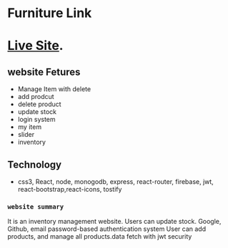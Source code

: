 # Furniture Link


 # [Live Site](https://furniturelink-2f045.web.app/).

## website Fetures

- Manage Item with delete
- add prodcut
- delete product
- update stock
- login system
- my item 
- slider
- inventory


## Technology

- css3, React, node, monogodb, express, react-router, firebase, jwt, react-bootstrap,react-icons, tostify




### `website summary`

 It is an inventory management website. Users can update stock. Google, Github, email password-based authentication system User can add products, and manage all products.data fetch with jwt security



